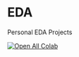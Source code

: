 # EDA
Personal EDA Projects

[![Open All Colab](https://colab.research.google.com/assets/colab-badge.svg)](https://colab.research.google.com/github/addicted-ai/EDA/blob/main/)
